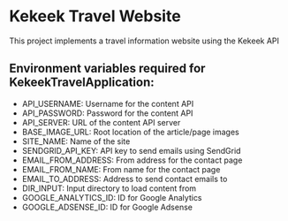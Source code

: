 # Kekeek Travel Website
This project implements a travel information website using the Kekeek API

Environment variables required for KekeekTravelApplication:
--
- API_USERNAME: Username for the content API
- API_PASSWORD: Password for the content API
- API_SERVER: URL of the content API server
- BASE_IMAGE_URL: Root location of the article/page images
- SITE_NAME: Name of the site
- SENDGRID_API_KEY: API key to send emails using SendGrid
- EMAIL_FROM_ADDRESS: From address for the contact page
- EMAIL_FROM_NAME: From name for the contact page
- EMAIL_TO_ADDRESS: Address to send contact emails to
- DIR_INPUT: Input directory to load content from
- GOOGLE_ANALYTICS_ID: ID for Google Analytics
- GOOGLE_ADSENSE_ID: ID for Google Adsense
